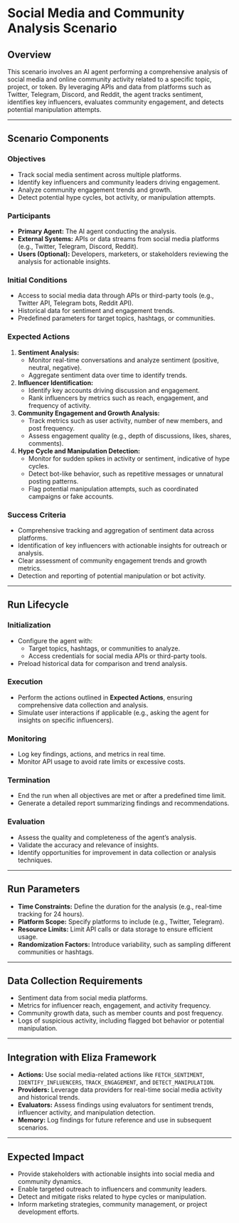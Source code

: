 # Social Media and Community Analysis Scenario

## Overview
This scenario involves an AI agent performing a comprehensive analysis of social media and online community activity related to a specific topic, project, or token. By leveraging APIs and data from platforms such as Twitter, Telegram, Discord, and Reddit, the agent tracks sentiment, identifies key influencers, evaluates community engagement, and detects potential manipulation attempts.

---

## Scenario Components

### Objectives
- Track social media sentiment across multiple platforms.
- Identify key influencers and community leaders driving engagement.
- Analyze community engagement trends and growth.
- Detect potential hype cycles, bot activity, or manipulation attempts.

### Participants
- **Primary Agent:** The AI agent conducting the analysis.
- **External Systems:** APIs or data streams from social media platforms (e.g., Twitter, Telegram, Discord, Reddit).
- **Users (Optional):** Developers, marketers, or stakeholders reviewing the analysis for actionable insights.

### Initial Conditions
- Access to social media data through APIs or third-party tools (e.g., Twitter API, Telegram bots, Reddit API).
- Historical data for sentiment and engagement trends.
- Predefined parameters for target topics, hashtags, or communities.

### Expected Actions
1. **Sentiment Analysis:**
   - Monitor real-time conversations and analyze sentiment (positive, neutral, negative).
   - Aggregate sentiment data over time to identify trends.
2. **Influencer Identification:**
   - Identify key accounts driving discussion and engagement.
   - Rank influencers by metrics such as reach, engagement, and frequency of activity.
3. **Community Engagement and Growth Analysis:**
   - Track metrics such as user activity, number of new members, and post frequency.
   - Assess engagement quality (e.g., depth of discussions, likes, shares, comments).
4. **Hype Cycle and Manipulation Detection:**
   - Monitor for sudden spikes in activity or sentiment, indicative of hype cycles.
   - Detect bot-like behavior, such as repetitive messages or unnatural posting patterns.
   - Flag potential manipulation attempts, such as coordinated campaigns or fake accounts.

### Success Criteria
- Comprehensive tracking and aggregation of sentiment data across platforms.
- Identification of key influencers with actionable insights for outreach or analysis.
- Clear assessment of community engagement trends and growth metrics.
- Detection and reporting of potential manipulation or bot activity.

---

## Run Lifecycle

### Initialization
- Configure the agent with:
  - Target topics, hashtags, or communities to analyze.
  - Access credentials for social media APIs or third-party tools.
- Preload historical data for comparison and trend analysis.

### Execution
- Perform the actions outlined in **Expected Actions**, ensuring comprehensive data collection and analysis.
- Simulate user interactions if applicable (e.g., asking the agent for insights on specific influencers).

### Monitoring
- Log key findings, actions, and metrics in real time.
- Monitor API usage to avoid rate limits or excessive costs.

### Termination
- End the run when all objectives are met or after a predefined time limit.
- Generate a detailed report summarizing findings and recommendations.

### Evaluation
- Assess the quality and completeness of the agent’s analysis.
- Validate the accuracy and relevance of insights.
- Identify opportunities for improvement in data collection or analysis techniques.

---

## Run Parameters
- **Time Constraints:** Define the duration for the analysis (e.g., real-time tracking for 24 hours).
- **Platform Scope:** Specify platforms to include (e.g., Twitter, Telegram).
- **Resource Limits:** Limit API calls or data storage to ensure efficient usage.
- **Randomization Factors:** Introduce variability, such as sampling different communities or hashtags.

---

## Data Collection Requirements
- Sentiment data from social media platforms.
- Metrics for influencer reach, engagement, and activity frequency.
- Community growth data, such as member counts and post frequency.
- Logs of suspicious activity, including flagged bot behavior or potential manipulation.

---

## Integration with Eliza Framework
- **Actions:** Use social media-related actions like `FETCH_SENTIMENT`, `IDENTIFY_INFLUENCERS`, `TRACK_ENGAGEMENT`, and `DETECT_MANIPULATION`.
- **Providers:** Leverage data providers for real-time social media activity and historical trends.
- **Evaluators:** Assess findings using evaluators for sentiment trends, influencer activity, and manipulation detection.
- **Memory:** Log findings for future reference and use in subsequent scenarios.

---

## Expected Impact
- Provide stakeholders with actionable insights into social media and community dynamics.
- Enable targeted outreach to influencers and community leaders.
- Detect and mitigate risks related to hype cycles or manipulation.
- Inform marketing strategies, community management, or project development efforts.
